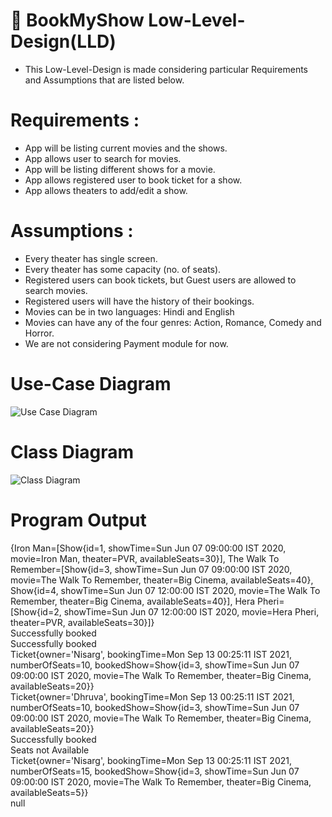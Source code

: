 # 🌈 BookMyShow Low-Level-Design(LLD)
- This Low-Level-Design is made considering particular Requirements and Assumptions that are listed below.

# Requirements : 
- App will be listing current movies and the shows.
- App allows user to search for movies.
- App will be listing different shows for a movie.
- App allows registered user to book ticket for a show.
- App allows theaters to add/edit a show.

# Assumptions : 
- Every theater has single screen.
- Every theater has some capacity (no. of seats).
- Registered users can book tickets, but Guest users are allowed to search movies.
- Registered users will have the history of their bookings.
- Movies can be in two languages: Hindi and English
- Movies can have any of the four genres: Action, Romance, Comedy and Horror.
- We are not considering Payment module for now.


# Use-Case Diagram
![Use Case Diagram](https://user-images.githubusercontent.com/52111635/132999378-6f126c93-9310-4281-ba48-d84fb38345c3.png)

# Class Diagram
![Class Diagram](https://user-images.githubusercontent.com/52111635/132999387-11830a47-4d69-48a7-84ef-cdd3c3ba793a.png)

# Program Output
{Iron Man=[Show{id=1, showTime=Sun Jun 07 09:00:00 IST 2020, movie=Iron Man, theater=PVR, availableSeats=30}], The Walk To Remember=[Show{id=3, showTime=Sun Jun 07 09:00:00 IST 2020, movie=The Walk To Remember, theater=Big Cinema, availableSeats=40}, Show{id=4, showTime=Sun Jun 07 12:00:00 IST 2020, movie=The Walk To Remember, theater=Big Cinema, availableSeats=40}], Hera Pheri=[Show{id=2, showTime=Sun Jun 07 12:00:00 IST 2020, movie=Hera Pheri, theater=PVR, availableSeats=30}]} <br>
Successfully booked <br>
Successfully booked <br>
Ticket{owner='Nisarg', bookingTime=Mon Sep 13 00:25:11 IST 2021, numberOfSeats=10, bookedShow=Show{id=3, showTime=Sun Jun 07 09:00:00 IST 2020, movie=The Walk To Remember, theater=Big Cinema, availableSeats=20}} <br>
Ticket{owner='Dhruva', bookingTime=Mon Sep 13 00:25:11 IST 2021, numberOfSeats=10, bookedShow=Show{id=3, showTime=Sun Jun 07 09:00:00 IST 2020, movie=The Walk To Remember, theater=Big Cinema, availableSeats=20}} <br>
Successfully booked <br>
Seats not Available <br>
Ticket{owner='Nisarg', bookingTime=Mon Sep 13 00:25:11 IST 2021, numberOfSeats=15, bookedShow=Show{id=3, showTime=Sun Jun 07 09:00:00 IST 2020, movie=The Walk To Remember, theater=Big Cinema, availableSeats=5}} <br>
null <br>
 <br>
